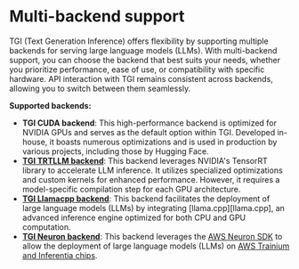 # Multi-backend support

TGI (Text Generation Inference) offers flexibility by supporting multiple backends for serving large language models (LLMs).
With multi-backend support, you can choose the backend that best suits your needs,
whether you prioritize performance, ease of use, or compatibility with specific hardware. API interaction with
TGI remains consistent across backends, allowing you to switch between them seamlessly.

**Supported backends:**
* **TGI CUDA backend**: This high-performance backend is optimized for NVIDIA GPUs and serves as the default option
  within TGI. Developed in-house, it boasts numerous optimizations and is used in production by various projects, including those by Hugging Face.
* **[TGI TRTLLM backend](./backends/trtllm)**: This backend leverages NVIDIA's TensorRT library to accelerate LLM inference.
  It utilizes specialized optimizations and custom kernels for enhanced performance.
  However, it requires a model-specific compilation step for each GPU architecture.
* **[TGI Llamacpp backend](./backends/llamacpp)**: This backend facilitates the deployment of large language models
  (LLMs) by integrating [llama.cpp][llama.cpp], an advanced inference engine optimized for both CPU and GPU computation.
* **[TGI Neuron backend](./backends/neuron)**: This backend leverages the [AWS Neuron SDK](https://awsdocs-neuron.readthedocs-hosted.com/en/latest/) to allow the deployment of large language models (LLMs) on [AWS Trainium and Inferentia chips](https://aws.amazon.com/ai/machine-learning/trainium/).
